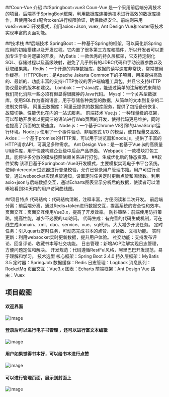 ##Coun-Vue
介绍
##Springboot+vue3
Coun-Vue 是一个采用前后端分离技术的项目。后端基于SpringBoot框架，利用数据库连接池技术进行高效的数据库操作，且使用Redis配合token进行权限验证，确保数据安全。前端则采用vue3+vueCil开发模式，利用axios+Json, vuex, Ant Design Vue和router等技术实现丰富的页面功能。

##技术栈
##后端技术
SpringBoot：一种基于Spring的框架，可以简化新Spring应用的初始搭建以及开发过程。它内置了很多第三方库和插件，所以开发者可以更加专注于业务逻辑的开发。
MyBatis：一款优秀的持久层框架，它支持定制化SQL、存储过程以及高级映射，避免了几乎所有的JDBC代码和手动设置参数以及获取结果集。
Redis：一个开源的内存数据库，数据的读写速度非常快，常常被用作缓存。
HTTPClient：是Apache Jakarta Common下的子项目，用来提供高效的、最新的、功能丰富的支持HTTP协议的客户端编程工具包，并且它支持HTTP协议最新的版本和建议。
Lombok：一个Java库，能通过简单的注解形式来帮助我们简化消除一些必须有但显得很臃肿的Java代码。
Mysql：一个关系型数据库，使用SQL作为查询语言，用于存储各种类型的数据，从简单的文本到复杂的二进制文件等。
阿里云数据库：阿里云提供的数据库服务，提供了包括备份恢复、故障切换、性能优化在内的一站式服务。
前端技术
Vue.js：一种轻量级的框架，可以帮助开发者以更简洁的语法进行Web页面的开发，使得代码更易维护，同时也提高了页面的加载速度。
Node.js：一个基于Chrome V8引擎的JavaScript运行环境。Node.js 使用了一个事件驱动、非阻塞式 I/O 的模型，使其轻量又高效。
Axios：一个基于promise的HTTP库，可以用于浏览器和node.js，提供了丰富的HTTP请求API，可满足多种需求。
Ant Design Vue：是一套基于Vue.js的高质量UI组件库，用于快速构建企业级中后台产品界面。
Webpack：一款模块打包工具，能将许多分散的模块按照依赖关系进行打包，生成优化后的静态资源。
##软件架构
该项目基于Springboot+Vue3开发模式，主要模拟实现电子书平台系统。使用Interceptor过滤器进行登录校验，允许已登录用户管理书籍。用户可进行点赞，通过websocket实现点赞通知，设置定时任务定时更新点赞和阅读数。利用axio+json与后端数据交互，通过Echarts图表显示分析后的数据，使读者可以清晰地看到30天内的用户访问曲线图。

##项目特点
代码结构：代码结构清晰，注释丰富，方便阅读和二次开发。
前后端分离：前后端分离，通过Redis+token进行数据交互，提高系统的安全性和效率。
页面交互：页面交互使用Vue3.x，提高了开发效率。
防抖策略：前端使用防抖策略，提高性能，减少不必要的sql访问。
代码生成：有完善的代码生成机制，可在线生成domain、xml、dao、service、vue、sql代码，大大减少开发任务。
定时任务：引入quartz定时任务，可动态完成书本的点赞、阅读数、文档功能。
实时更新：利用websocket实时更新数据，提升用户体验。
社交功能：支持发布评论、回复评论、收藏书本等社交功能。
日志管理：新增AOP注解实现日志管理，方便问题定位和解决。
开发规范：代码遵循RestFul风格，阿里巴巴开发规范，易于理解和学习。
技术选型
核心框架：Spring Boot 2.4.0
持久层框架：MyBatis 3.5
定时器：SpringJob
数据缓存：Redis
日志管理：Logback
消息队列：RocketMq
页面交互：Vue3.x
图表：Echarts
前端框架：Ant Design Vue
路由：Vuex

## 项目截图
#### 欢迎界面  
![image](https://user-images.githubusercontent.com/116629035/199486607-e2c9e021-bc6f-4b20-9ad7-59bf6de522cb.png)  
#### 登录后可以进行电子书管理 ，还可以进行富文本编辑
![image](https://user-images.githubusercontent.com/116629035/199486009-8d8b12cd-37f8-4245-a2d2-6509765d80b1.png)

#### 用户如果觉得书本好，可以给书本进行点赞
![image](https://user-images.githubusercontent.com/116629035/199486423-8b4b8176-fe0e-4a02-b970-b13ddd197dc5.png)

#### 可以进行管理页面，展示到封面上
![image](https://user-images.githubusercontent.com/116629035/199486696-710e1cbb-9310-4d39-8ce3-4f825b4f2d40.png)


